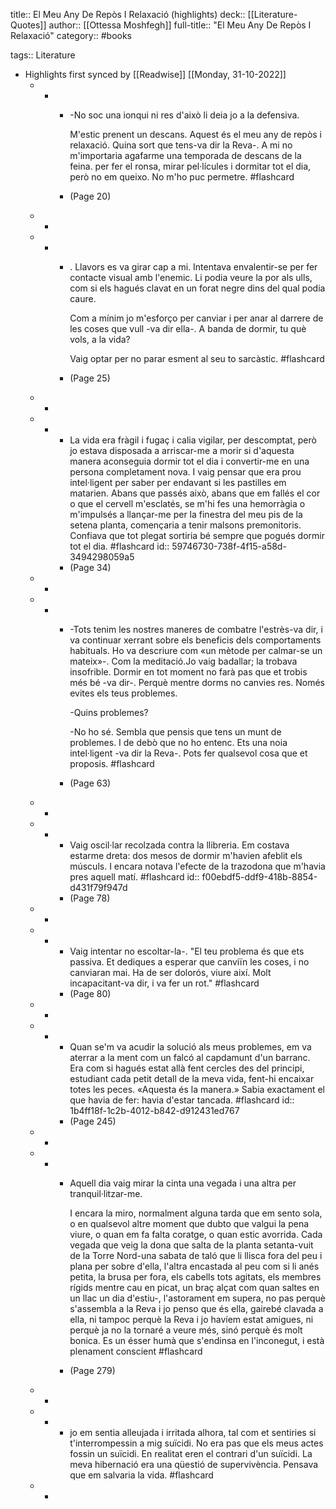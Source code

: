 title:: El Meu Any De Repòs I Relaxació (highlights)
deck:: [[Literature-Quotes]]
author:: [[Ottessa Moshfegh]]
full-title:: "El Meu Any De Repòs I Relaxació"
category:: #books

tags:: Literature

- Highlights first synced by [[Readwise]] [[Monday, 31-10-2022]]
	- -
		- -No soc una ionqui ni res d'això li deia jo a la defensiva.
		  
		  M'estic prenent un descans. Aquest és el meu any de repòs i relaxació. Quina sort que tens-va dir la Reva-. A mi no m'importaria agafarme una temporada de descans de la feina. per fer el ronsa, mirar pel·lícules i dormitar tot el dia, però no em queixo. No m'ho puc permetre. #flashcard
		- (Page 20)
	- -
	- -
		- . Llavors es va girar cap a mi. Intentava envalentir-se per fer contacte visual amb l'enemic. Li podia veure la por als ulls, com si els hagués clavat en un forat negre dins del qual podia caure.
		  
		  Com a mínim jo m'esforço per canviar i per anar al darrere de les coses que vull -va dir ella-. A banda de dormir, tu què vols, a la vida?
		  
		  Vaig optar per no parar esment al seu to sarcàstic. #flashcard
		- (Page 25)
	- -
	- -
		- La vida era fràgil i fugaç i calia vigilar, per descomptat, però jo estava disposada a arriscar-me a morir si d'aquesta manera aconseguia dormir tot el dia i convertir-me en una persona completament nova. I vaig pensar que era prou intel·ligent per saber per endavant si les pastilles em matarien. Abans que passés això, abans que em fallés el cor o que el cervell m'esclatés, se m'hi fes una hemorràgia o m'impulsés a llançar-me per la finestra del meu pis de la setena planta, començaria a tenir malsons premonitoris. Confiava que tot plegat sortiria bé sempre que pogués dormir tot el dia. #flashcard
		  id:: 59746730-738f-4f15-a58d-3494298059a5
		- (Page 34)
	- -
	- -
		- -Tots tenim les nostres maneres de combatre l'estrès-va dir, i va continuar xerrant sobre els beneficis dels comportaments habituals. Ho va descriure com «un mètode per calmar-se un mateix»-. Com la meditació.Jo vaig badallar; la trobava insofrible. Dormir en tot moment no farà pas que et trobis més bé -va dir-. Perquè mentre dorms no canvies res. Només evites els teus problemes.
		  
		  -Quins problemes?
		  
		  -No ho sé. Sembla que pensis que tens un munt de problemes. I de debò que no ho entenc. Ets una noia intel·ligent -va dir la Reva-. Pots fer qualsevol cosa que et proposis. #flashcard
		- (Page 63)
	- -
	- -
		- Vaig oscil·lar recolzada contra la llibreria. Em costava estarme dreta: dos mesos de dormir m'havien afeblit els músculs. I encara notava l'efecte de la trazodona que m'havia pres aquell matí. #flashcard
		  id:: f00ebdf5-ddf9-418b-8854-d431f79f947d
		- (Page 78)
	- -
	- -
		- Vaig intentar no escoltar-la-. "El teu problema és que ets passiva. Et dediques a esperar que canviïn les coses, i no canviaran mai. Ha de ser dolorós, viure així. Molt incapacitant-va dir, i va fer un rot." #flashcard
		- (Page 80)
	- -
	- -
		- Quan se'm va acudir la solució als meus problemes, em va aterrar a la ment com un falcó al capdamunt d'un barranc. Era com si hagués estat allà fent cercles des del principi, estudiant cada petit detall de la meva vida, fent-hi encaixar totes les peces. «Aquesta és la manera.» Sabia exactament el que havia de fer: havia d'estar tancada. #flashcard
		  id:: 1b4ff18f-1c2b-4012-b842-d912431ed767
		- (Page 245)
	- -
	- -
		- Aquell dia vaig mirar la cinta una vegada i una altra per tranquil·litzar-me.
		  
		  I encara la miro, normalment alguna tarda que em sento sola, o en qualsevol altre moment que dubto que valgui la pena viure, o quan em fa falta coratge, o quan estic avorrida. Cada vegada que veig la dona que salta de la planta setanta-vuit de la Torre Nord-una sabata de taló que li llisca fora del peu i plana per sobre d'ella, l'altra encastada al peu com si li anés petita, la brusa per fora, els cabells tots agitats, els membres rígids mentre cau en picat, un braç alçat com quan saltes en un llac un dia d'estiu-, l'astorament em supera, no pas perquè s'assembla a la Reva i jo penso que és ella, gairebé clavada a ella, ni tampoc perquè la Reva i jo havíem estat amigues, ni perquè ja no la tornaré a veure més, sinó perquè és molt bonica. Es un ésser humà que s'endinsa en l'inconegut, i està plenament conscient #flashcard
		- (Page 279)
	- -
	- -
		- jo em sentia alleujada i irritada alhora, tal com et sentiries si t'interrompessin a mig suïcidi. No era pas que els meus actes fossin un suïcidi. En realitat eren el contrari d'un suïcidi. La meva hibernació era una qüestió de supervivència. Pensava que em salvaria la vida. #flashcard
	- -